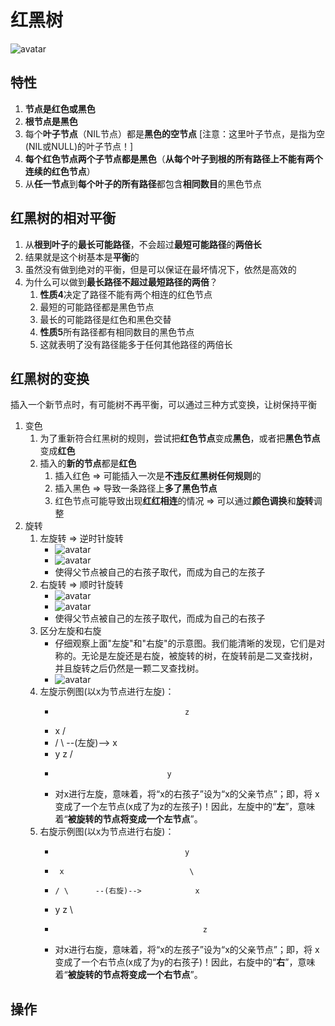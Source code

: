 # 红黑树
![avatar](https://images0.cnblogs.com/i/497634/201403/251730074203156.jpg)
## 特性
1. **节点是红色或黑色**
2. **根节点是黑色**
3. 每个**叶子节点**（NIL节点）都是**黑色的空节点** [注意：这里叶子节点，是指为空(NIL或NULL)的叶子节点！]
4. **每个红色节点两个子节点都是黑色**（**从每个叶子到根的所有路径上不能有两个连续的红色节点**）
5. 从**任一节点**到**每个叶子的所有路径**都包含**相同数目**的黑色节点

## 红黑树的相对平衡
1. 从**根到叶子**的**最长可能路径**，不会超过**最短可能路径**的**两倍长**
2. 结果就是这个树基本是**平衡**的
3. 虽然没有做到绝对的平衡，但是可以保证在最坏情况下，依然是高效的
4. 为什么可以做到**最长路径不超过最短路径的两倍**？
    1. **性质4**决定了路径不能有两个相连的红色节点
    2. 最短的可能路径都是黑色节点
    3. 最长的可能路径是红色和黑色交替
    4. **性质5**所有路径都有相同数目的黑色节点
    5. 这就表明了没有路径能多于任何其他路径的两倍长

## 红黑树的变换
插入一个新节点时，有可能树不再平衡，可以通过三种方式变换，让树保持平衡
1. 变色
   1. 为了重新符合红黑树的规则，尝试把**红色节点**变成**黑色**，或者把**黑色节点**变成**红色**
   2. 插入的**新的节点**都是**红色**
      1. 插入红色 => 可能插入一次是**不违反红黑树任何规则**的
      2. 插入黑色 => 导致一条路径上**多了黑色节点**
      3. 红色节点可能导致出现**红红相连**的情况 => 可以通过**颜色调换**和**旋转**调整
2. 旋转
    1. 左旋转 => 逆时针旋转
        - ![avatar](https://images0.cnblogs.com/i/497634/201403/251733282013849.jpg)
        - ![avatar](https://images0.cnblogs.com/i/497634/201403/251734577643655.jpg)
        - 使得父节点被自己的右孩子取代，而成为自己的左孩子 
    2. 右旋转 => 顺时针旋转
        - ![avatar](https://images0.cnblogs.com/i/497634/201403/251735527958942.jpg)
        - ![avatar](https://images0.cnblogs.com/i/497634/201403/251737465769614.jpg)
        - 使得父节点被自己的左孩子取代，而成为自己的右孩子 
    3. 区分左旋和右旋
        - 仔细观察上面"左旋"和"右旋"的示意图。我们能清晰的发现，它们是对称的。无论是左旋还是右旋，被旋转的树，在旋转前是二叉查找树，并且旋转之后仍然是一颗二叉查找树。
        - ![avatar](https://images0.cnblogs.com/i/497634/201403/251739385617803.jpg)
    4. 左旋示例图(以x为节点进行左旋)：
        -                                  z
        -   x                             /                  
        -  / \      --(左旋)-->           x
        - y   z                         /
        -                              y
        - 对x进行左旋，意味着，将“x的右孩子”设为“x的父亲节点”；即，将 x变成了一个左节点(x成了为z的左孩子)！因此，左旋中的“**左**”，意味着“**被旋转的节点将变成一个左节点**”。
    5. 右旋示例图(以x为节点进行右旋)：
       -                                  y
       -      x                            \                 
       -     / \      --(右旋)-->            x
       -    y   z                            \
       -                                      z
       - 对x进行右旋，意味着，将“x的左孩子”设为“x的父亲节点”；即，将 x变成了一个右节点(x成了为y的右孩子)！因此，右旋中的“**右**”，意味着“**被旋转的节点将变成一个右节点**”。

## 操作
